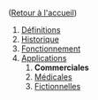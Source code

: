 ([Retour à l'accueil](https://sylviehannon.github.io/chatbot/))
1. [Définitions](definitions.md)
2. [Historique](historique.md)
3. [Fonctionnement](fonctionnement.md)
4. [Applications](applications.md)
      1. **Commerciales**
      2. [Médicales](amedicales.md)
      3. [Fictionnelles](afictions.md)
